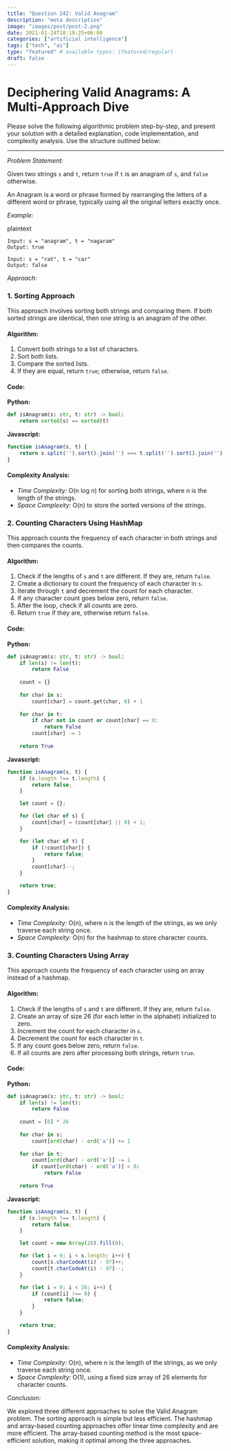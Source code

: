 ```yaml
---
title: "Question 242: Valid Anagram"
description: "meta description"
image: "images/post/post-2.png"
date: 2021-01-24T18:19:25+06:00
categories: ["artificial intelligence"]
tags: ["tech", "ai"]
type: "featured" # available types: [featured/regular]
draft: false
---
```


# Deciphering Valid Anagrams: A Multi-Approach Dive

Please solve the following algorithmic problem step-by-step, and present your solution with a detailed explanation, code implementation, and complexity analysis. Use the structure outlined below:

---

*Problem Statement:*

Given two strings `s` and `t`, return `true` if `t` is an anagram of `s`, and `false` otherwise.

An Anagram is a word or phrase formed by rearranging the letters of a different word or phrase, typically using all the original letters exactly once.

*Example:*

plaintext
```
Input: s = "anagram", t = "nagaram"
Output: true

Input: s = "rat", t = "car"
Output: false
```

*Approach:*

### 1. Sorting Approach

This approach involves sorting both strings and comparing them. If both sorted strings are identical, then one string is an anagram of the other.

#### Algorithm:

1. Convert both strings to a list of characters.
2. Sort both lists.
3. Compare the sorted lists.
4. If they are equal, return `true`; otherwise, return `false`.

#### Code:

**Python:**
```python
def isAnagram(s: str, t: str) -> bool:
    return sorted(s) == sorted(t)
```

**Javascript:**
```javascript
function isAnagram(s, t) {
    return s.split('').sort().join('') === t.split('').sort().join('');
}
```

#### Complexity Analysis:

- *Time Complexity:* O(n log n) for sorting both strings, where n is the length of the strings.
- *Space Complexity:* O(n) to store the sorted versions of the strings.

### 2. Counting Characters Using HashMap

This approach counts the frequency of each character in both strings and then compares the counts.

#### Algorithm:

1. Check if the lengths of `s` and `t` are different. If they are, return `false`.
2. Create a dictionary to count the frequency of each character in `s`.
3. Iterate through `t` and decrement the count for each character.
4. If any character count goes below zero, return `false`.
5. After the loop, check if all counts are zero.
6. Return `true` if they are, otherwise return `false`.

#### Code:

**Python:**
```python
def isAnagram(s: str, t: str) -> bool:
    if len(s) != len(t):
        return False
    
    count = {}
    
    for char in s:
        count[char] = count.get(char, 0) + 1
    
    for char in t:
        if char not in count or count[char] == 0:
            return False
        count[char] -= 1
    
    return True
```

**Javascript:**
```javascript
function isAnagram(s, t) {
    if (s.length !== t.length) {
        return false;
    }

    let count = {};

    for (let char of s) {
        count[char] = (count[char] || 0) + 1;
    }

    for (let char of t) {
        if (!count[char]) {
            return false;
        }
        count[char]--;
    }

    return true;
}
```

#### Complexity Analysis:

- *Time Complexity:* O(n), where n is the length of the strings, as we only traverse each string once.
- *Space Complexity:* O(n) for the hashmap to store character counts.

### 3. Counting Characters Using Array

This approach counts the frequency of each character using an array instead of a hashmap.

#### Algorithm:

1. Check if the lengths of `s` and `t` are different. If they are, return `false`.
2. Create an array of size 26 (for each letter in the alphabet) initialized to zero.
3. Increment the count for each character in `s`.
4. Decrement the count for each character in `t`.
5. If any count goes below zero, return `false`.
6. If all counts are zero after processing both strings, return `true`.

#### Code:

**Python:**
```python
def isAnagram(s: str, t: str) -> bool:
    if len(s) != len(t):
        return False
    
    count = [0] * 26
    
    for char in s:
        count[ord(char) - ord('a')] += 1
    
    for char in t:
        count[ord(char) - ord('a')] -= 1
        if count[ord(char) - ord('a')] < 0:
            return False
    
    return True
```

**Javascript:**
```javascript
function isAnagram(s, t) {
    if (s.length !== t.length) {
        return false;
    }

    let count = new Array(26).fill(0);

    for (let i = 0; i < s.length; i++) {
        count[s.charCodeAt(i) - 97]++;
        count[t.charCodeAt(i) - 97]--;
    }

    for (let i = 0; i < 26; i++) {
        if (count[i] !== 0) {
            return false;
        }
    }

    return true;
}
```

#### Complexity Analysis:

- *Time Complexity:* O(n), where n is the length of the strings, as we only traverse each string once.
- *Space Complexity:* O(1), using a fixed size array of 26 elements for character counts.

*Conclusion:*

We explored three different approaches to solve the Valid Anagram problem. The sorting approach is simple but less efficient. The hashmap and array-based counting approaches offer linear time complexity and are more efficient. The array-based counting method is the most space-efficient solution, making it optimal among the three approaches.
